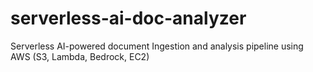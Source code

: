 # serverless-ai-doc-analyzer
Serverless AI-powered document Ingestion and analysis pipeline using AWS (S3, Lambda, Bedrock, EC2)
